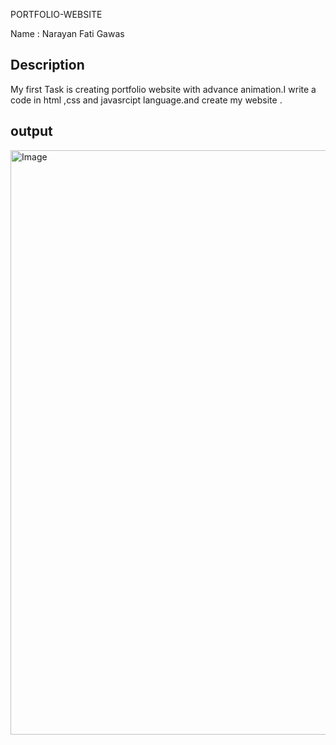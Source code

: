 PORTFOLIO-WEBSITE

Name : Narayan Fati Gawas

## Description ##
My first Task is creating portfolio website with advance animation.I write a code in html ,css and javasrcipt language.and create my website .

## output ##

<img width="935" alt="Image" src="https://github.com/user-attachments/assets/f8d43520-ef83-4201-8f7e-4684e423e6b2" />
